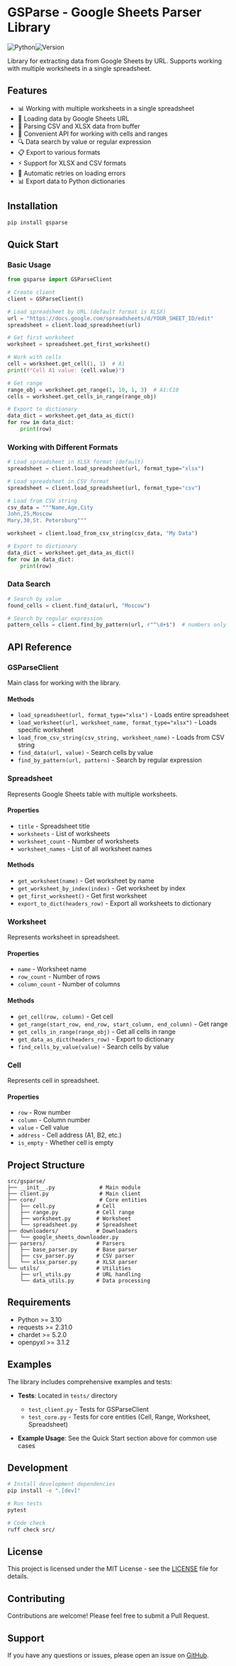 # GSParse - Google Sheets Parser Library
![Python](https://img.shields.io/badge/python-3.10%2B-blue?logo=python&logoColor=white)![Version](https://img.shields.io/badge/version-0.2.2-green)

Library for extracting data from Google Sheets by URL. Supports working with multiple worksheets in a single spreadsheet.

## Features

- 📊 Working with multiple worksheets in a single spreadsheet
- 🔗 Loading data by Google Sheets URL
- 📝 Parsing CSV and XLSX data from buffer
- 🎯 Convenient API for working with cells and ranges
- 🔍 Data search by value or regular expression
- 📋 Export to various formats
- ⚡ Support for XLSX and CSV formats
- 🔄 Automatic retries on loading errors
- 📊 Export data to Python dictionaries

## Installation

```bash
pip install gsparse
```

## Quick Start

### Basic Usage

```python
from gsparse import GSParseClient

# Create client
client = GSParseClient()

# Load spreadsheet by URL (default format is XLSX)
url = "https://docs.google.com/spreadsheets/d/YOUR_SHEET_ID/edit"
spreadsheet = client.load_spreadsheet(url)

# Get first worksheet
worksheet = spreadsheet.get_first_worksheet()

# Work with cells
cell = worksheet.get_cell(1, 1)  # A1
print(f"Cell A1 value: {cell.value}")

# Get range
range_obj = worksheet.get_range(1, 10, 1, 3)  # A1:C10
cells = worksheet.get_cells_in_range(range_obj)

# Export to dictionary
data_dict = worksheet.get_data_as_dict()
for row in data_dict:
    print(row)
```

### Working with Different Formats

```python
# Load spreadsheet in XLSX format (default)
spreadsheet = client.load_spreadsheet(url, format_type="xlsx")

# Load spreadsheet in CSV format
spreadsheet = client.load_spreadsheet(url, format_type="csv")

# Load from CSV string
csv_data = """Name,Age,City
John,25,Moscow
Mary,30,St. Petersburg"""

worksheet = client.load_from_csv_string(csv_data, "My Data")

# Export to dictionary
data_dict = worksheet.get_data_as_dict()
for row in data_dict:
    print(row)
```

### Data Search

```python
# Search by value
found_cells = client.find_data(url, "Moscow")

# Search by regular expression
pattern_cells = client.find_by_pattern(url, r"^\d+$")  # numbers only
```

## API Reference

### GSParseClient

Main class for working with the library.

#### Methods

- `load_spreadsheet(url, format_type="xlsx")` - Loads entire spreadsheet
- `load_worksheet(url, worksheet_name, format_type="xlsx")` - Loads specific worksheet
- `load_from_csv_string(csv_string, worksheet_name)` - Loads from CSV string
- `find_data(url, value)` - Search cells by value
- `find_by_pattern(url, pattern)` - Search by regular expression

### Spreadsheet

Represents Google Sheets table with multiple worksheets.

#### Properties

- `title` - Spreadsheet title
- `worksheets` - List of worksheets
- `worksheet_count` - Number of worksheets
- `worksheet_names` - List of all worksheet names

#### Methods

- `get_worksheet(name)` - Get worksheet by name
- `get_worksheet_by_index(index)` - Get worksheet by index
- `get_first_worksheet()` - Get first worksheet
- `export_to_dict(headers_row)` - Export all worksheets to dictionary

### Worksheet

Represents worksheet in spreadsheet.

#### Properties

- `name` - Worksheet name
- `row_count` - Number of rows
- `column_count` - Number of columns

#### Methods

- `get_cell(row, column)` - Get cell
- `get_range(start_row, end_row, start_column, end_column)` - Get range
- `get_cells_in_range(range_obj)` - Get all cells in range
- `get_data_as_dict(headers_row)` - Export to dictionary
- `find_cells_by_value(value)` - Search cells by value

### Cell

Represents cell in spreadsheet.

#### Properties

- `row` - Row number
- `column` - Column number
- `value` - Cell value
- `address` - Cell address (A1, B2, etc.)
- `is_empty` - Whether cell is empty

## Project Structure

```
src/gsparse/
├── __init__.py              # Main module
├── client.py                # Main client
├── core/                    # Core entities
│   ├── cell.py             # Cell
│   ├── range.py            # Cell range
│   ├── worksheet.py        # Worksheet
│   └── spreadsheet.py      # Spreadsheet
├── downloaders/            # Downloaders
│   └── google_sheets_downloader.py
├── parsers/                # Parsers
│   ├── base_parser.py      # Base parser
│   ├── csv_parser.py       # CSV parser
│   └── xlsx_parser.py      # XLSX parser
└── utils/                  # Utilities
    ├── url_utils.py        # URL handling
    └── data_utils.py       # Data processing
```

## Requirements

- Python >= 3.10
- requests >= 2.31.0
- chardet >= 5.2.0
- openpyxl >= 3.1.2

## Examples

The library includes comprehensive examples and tests:

- **Tests**: Located in `tests/` directory
  - `test_client.py` - Tests for GSParseClient
  - `test_core.py` - Tests for core entities (Cell, Range, Worksheet, Spreadsheet)

- **Example Usage**: See the Quick Start section above for common use cases

## Development

```bash
# Install development dependencies
pip install -e ".[dev]"

# Run tests
pytest

# Code check
ruff check src/
```

## License

This project is licensed under the MIT License - see the [LICENSE](LICENSE) file for details.

## Contributing

Contributions are welcome! Please feel free to submit a Pull Request.

## Support

If you have any questions or issues, please open an issue on [GitHub](https://github.com/Tsunami43/gsparse/issues).
